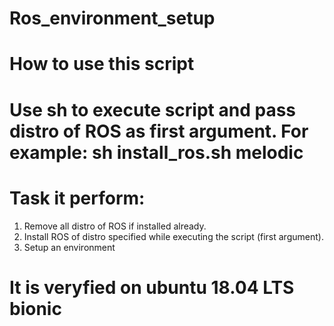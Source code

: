 # Ros_environment_setup

# How to use this script
Use sh to execute script and pass distro of ROS as first argument.
For example:
sh install_ros.sh melodic
===============================================================================

# Task it perform:
1. Remove all distro of ROS if installed already.
2. Install ROS of distro specified while executing the script (first argument).
3. Setup an environment

# It is veryfied on ubuntu 18.04 LTS bionic
